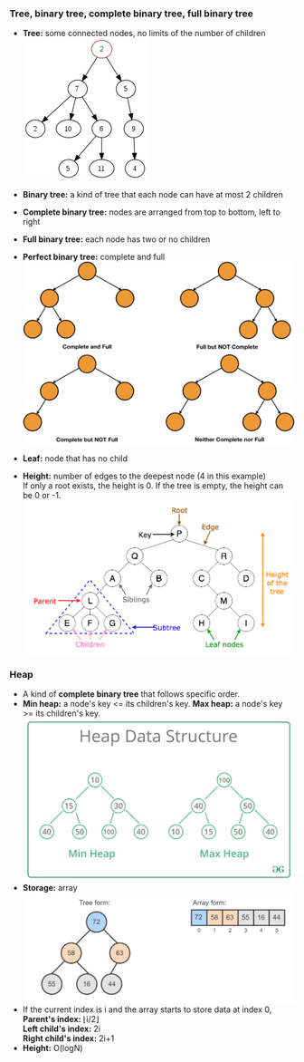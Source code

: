 ### Tree, binary tree, complete binary tree, full binary tree
* **Tree:** some connected nodes, no limits of the number of children  
![image](images/Tree-1.png)

* **Binary tree:** a kind of tree that each node can have at most 2 children  
* **Complete binary tree:** nodes are arranged from top to bottom, left to right
* **Full binary tree:** each node has two or no children
* **Perfect binary tree:** complete and full
![image](images/Tree-2.png)

* **Leaf:** node that has no child
* **Height:** number of edges to the deepest node (4 in this example)  
  If only a root exists, the height is 0. If the tree is empty, the height can be 0 or -1.  
![image](images/Tree-3.png)  


### Heap
* A kind of **complete binary tree** that follows specific order.
* **Min heap:** a node's key <= its children's key. **Max heap:** a node's key >= its children's key.  
![image](images/Tree-4.png)
* **Storage:** array  
![image](images/Tree-5.png)
* If the current index is i and the array starts to store data at index 0,  
  **Parent's index:** ⌊i/2⌋  
  **Left child's index:** 2i  
  **Right child's index:** 2i+1  
* **Height:** O(logN)  
